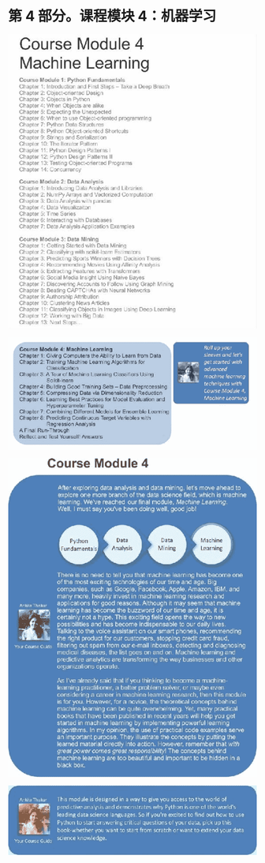 # 第 4 部分。课程模块 4：机器学习

![Course Module 4: Machine Learning](img/TOC_4a.jpg)

![Course Module 4: Machine Learning](img/TOC_4b.jpg)

![Course Module 4: Machine Learning](img/Introduction_part_4.jpg)

![Course Module 4: Machine Learning](img/Part4_1.jpg)